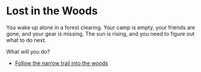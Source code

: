 # Lost in the Woods

You wake up alone in a forest clearing. Your camp is empty, your friends are gone, and your gear is missing. The sun is rising, and you need to figure out what to do next.

What will you do?

- [Follow the narrow trail into the woods](./narrow_trail.md)

